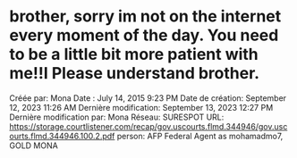 # brother, sorry im not on the internet every moment of the day. You need to be a little bit more patient with me!!I Please understand brother.

Créée par: Mona
Date : July 14, 2015 9:23 PM
Date de création: September 12, 2023 11:26 AM
Dernière modification: September 13, 2023 12:27 PM
Dernière modification par: Mona
Réseau: SURESPOT
URL: https://storage.courtlistener.com/recap/gov.uscourts.flmd.344946/gov.uscourts.flmd.344946.100.2.pdf
person: AFP Federal Agent as mohamadmo7, GOLD MONA